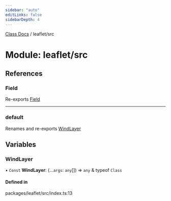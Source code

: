 ```yaml
---
sidebar: "auto"
editLinks: false
sidebarDepth: 4
---
```


[Class Docs](../index.md) / leaflet/src

# Module: leaflet/src

## References

### Field

Re-exports [Field](../classes/maptalks_src.Field.md)

___

### default

Renames and re-exports [WindLayer](leaflet_src.md#windlayer)

## Variables

### WindLayer

• `Const` **WindLayer**: (...`args`: `any`[]) => `any` & typeof `Class`

#### Defined in

packages/leaflet/src/index.ts:13
